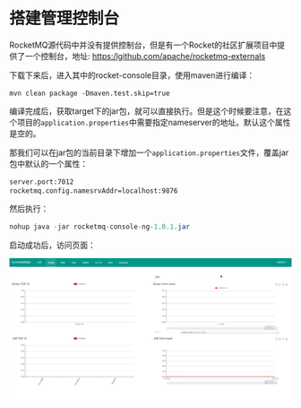 # 搭建管理控制台

RocketMQ源代码中并没有提供控制台，但是有一个Rocket的社区扩展项目中提供了一个控制台，地址: [https:/lgithub.com/apache/rocketmq-externals](https:/lgithub.com/apache/rocketmq-externals)

下载下来后，进入其中的rocket-console目录，使用maven进行编译：

```shell
mvn clean package -Dmaven.test.skip=true
```

编译完成后，获取target下的jar包，就可以直接执行。但是这个时候要注意，在这个项目的`application.properties`中需要指定nameserver的地址。默认这个属性是空的。

那我们可以在jar包的当前目录下增加一个`application.properties`文件，覆盖jar包中默认的一个属性：

```properties
server.port:7012
rocketmq.config.namesrvAddr=localhost:9876
```

然后执行：

```java
nohup java -jar rocketmq-console-ng-1.0.1.jar
```

启动成功后，访问页面：

![](../images/10.png)